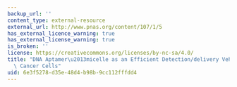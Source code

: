 ```yaml
---
backup_url: ''
content_type: external-resource
external_url: http://www.pnas.org/content/107/1/5
has_external_licence_warning: true
has_external_license_warning: true
is_broken: ''
license: https://creativecommons.org/licenses/by-nc-sa/4.0/
title: "DNA Aptamer\u2013micelle as an Efficient Detection/delivery Vehicle Toward\
  \ Cancer Cells"
uid: 6e3f5278-d35e-48d4-b98b-9cc112fffdd4
---
```

